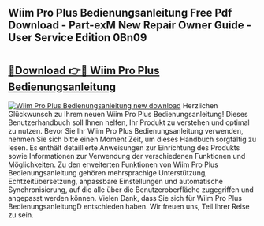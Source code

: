 ## Wiim Pro Plus Bedienungsanleitung Free Pdf Download - Part-exM New Repair Owner Guide - User Service Edition 0Bn09

# <h2><a href="http://df2abq0.blite.top/?on=Wiim+Pro+Plus+Bedienungsanleitung">🔗Download 👉🔴 Wiim Pro Plus Bedienungsanleitung</a></h2>

[![Wiim Pro Plus Bedienungsanleitung new download](https://i.imgur.com/lujVjoI.png)](http://df2abq0.blite.top/?on=Wiim+Pro+Plus+Bedienungsanleitung)
Herzlichen Glückwunsch zu Ihrem neuen Wiim Pro Plus Bedienungsanleitung! Dieses Benutzerhandbuch soll Ihnen helfen, Ihr Produkt zu verstehen und optimal zu nutzen. Bevor Sie Ihr Wiim Pro Plus Bedienungsanleitung verwenden, nehmen Sie sich bitte einen Moment Zeit, um dieses Handbuch sorgfältig zu lesen. Es enthält detaillierte Anweisungen zur Einrichtung des Produkts sowie Informationen zur Verwendung der verschiedenen Funktionen und Möglichkeiten. Zu den erweiterten Funktionen von Wiim Pro Plus Bedienungsanleitung gehören mehrsprachige Unterstützung, Echtzeitübersetzung, anpassbare Einstellungen und automatische Synchronisierung, auf die alle über die Benutzeroberfläche zugegriffen und angepasst werden können. Vielen Dank, dass Sie sich für Wiim Pro Plus BedienungsanleitungD entschieden haben. Wir freuen uns, Teil Ihrer Reise zu sein.
